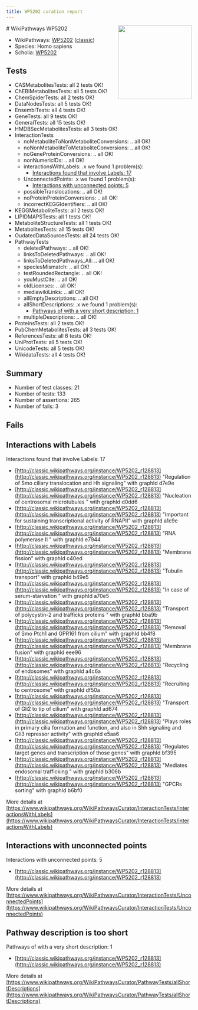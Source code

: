 ```yaml
---
title: WP5202 curation report
---
```


<img style="float: right; width: 200px" src="https://upload.wikimedia.org/wikipedia/commons/thumb/8/83/Wplogo_with_text_500.png/640px-Wplogo_with_text_500.png" />
# WikiPathways WP5202

* WikiPathways: [WP5202](https://wikipathways.org/pathways/WP5202) ([classic](https://classic.wikipathways.org/instance/WP5202))
* Species: Homo sapiens
* Scholia: [WP5202](https://scholia.toolforge.org/wikipathways/WP5202)
## Tests
* CASMetabolitesTests: all 2 tests OK!
* ChEBIMetabolitesTests: all 5 tests OK!
* ChemSpiderTests: all 2 tests OK!
* DataNodesTests: all 5 tests OK!
* EnsemblTests: all 4 tests OK!
* GeneTests: all 9 tests OK!
* GeneralTests: all 15 tests OK!
* HMDBSecMetabolitesTests: all 3 tests OK!
* InteractionTests
    * noMetaboliteToNonMetaboliteConversions: .. all OK!
    * noNonMetaboliteToMetaboliteConversions: .. all OK!
    * noGeneProteinConversions: .. all OK!
    * nonNumericIDs: .. all OK!
    * interactionsWithLabels: .x we found 1 problem(s):
        * [Interactions found that involve Labels: 17](#fe97a8bf)
    * UnconnectedPoints: .x we found 1 problem(s):
        * [Interactions with unconnected points: 5](#35a61add)
    * possibleTranslocations: .. all OK!
    * noProteinProteinConversions: .. all OK!
    * incorrectKEGGIdentifiers: .. all OK!
* KEGGMetaboliteTests: all 2 tests OK!
* LIPIDMAPSTests: all 1 tests OK!
* MetaboliteStructureTests: all 1 tests OK!
* MetabolitesTests: all 15 tests OK!
* OudatedDataSourcesTests: all 24 tests OK!
* PathwayTests
    * deletedPathways: .. all OK!
    * linksToDeletedPathways: .. all OK!
    * linksToDeletedPathways_All: .. all OK!
    * speciesMismatch: .. all OK!
    * testRoundedRectangle: .. all OK!
    * youMustCite: .. all OK!
    * oldLicenses: .. all OK!
    * mediawikiLinks: .. all OK!
    * allEmptyDescriptions: .. all OK!
    * allShortDescriptions: .x we found 1 problem(s):
        * [Pathways of with a very short description: 1](#9b455f1f)
    * multipleDescriptions: .. all OK!
* ProteinsTests: all 2 tests OK!
* PubChemMetabolitesTests: all 3 tests OK!
* ReferencesTests: all 6 tests OK!
* UniProtTests: all 5 tests OK!
* UnicodeTests: all 5 tests OK!
* WikidataTests: all 4 tests OK!


## Summary

* Number of test classes: 21
* Number of tests: 133
* Number of assertions: 265
* Number of fails: 3

## Fails

<a name="fe97a8bf" />

## Interactions with Labels

Interactions found that involve Labels: 17

* [http://classic.wikipathways.org/instance/WP5202_r128813](http://classic.wikipathways.org/instance/WP5202_r128813) "Regulation of Smo 
ciliary translocation
and Hh signaling" with graphId d7e9e
* [http://classic.wikipathways.org/instance/WP5202_r128813](http://classic.wikipathways.org/instance/WP5202_r128813) "Nucleation of 
centrosomal microtubules
" with graphId d0dd6
* [http://classic.wikipathways.org/instance/WP5202_r128813](http://classic.wikipathways.org/instance/WP5202_r128813) "Important for sustaining 
transcriptional activity 
of RNAPII" with graphId a1c9e
* [http://classic.wikipathways.org/instance/WP5202_r128813](http://classic.wikipathways.org/instance/WP5202_r128813) "RNA polymerase II
" with graphId e7944
* [http://classic.wikipathways.org/instance/WP5202_r128813](http://classic.wikipathways.org/instance/WP5202_r128813) "Membrane fission" with graphId c40ed
* [http://classic.wikipathways.org/instance/WP5202_r128813](http://classic.wikipathways.org/instance/WP5202_r128813) "Tubulin transport" with graphId b49e5
* [http://classic.wikipathways.org/instance/WP5202_r128813](http://classic.wikipathways.org/instance/WP5202_r128813) "In case of 
serum-starvation
" with graphId a70e5
* [http://classic.wikipathways.org/instance/WP5202_r128813](http://classic.wikipathways.org/instance/WP5202_r128813) "Transport of polycystin-2 
and trafficks proteins
" with graphId bba9b
* [http://classic.wikipathways.org/instance/WP5202_r128813](http://classic.wikipathways.org/instance/WP5202_r128813) "Removal of Smo Ptch1 
and GPR161 from cilium" with graphId bb4f8
* [http://classic.wikipathways.org/instance/WP5202_r128813](http://classic.wikipathways.org/instance/WP5202_r128813) "Membrane fusion" with graphId eee96
* [http://classic.wikipathways.org/instance/WP5202_r128813](http://classic.wikipathways.org/instance/WP5202_r128813) "Recycling of endosomes" with graphId a4c6a
* [http://classic.wikipathways.org/instance/WP5202_r128813](http://classic.wikipathways.org/instance/WP5202_r128813) "Recruiting to 
centrosome" with graphId df50a
* [http://classic.wikipathways.org/instance/WP5202_r128813](http://classic.wikipathways.org/instance/WP5202_r128813) "Transport of Gli2
to tip of cilium" with graphId ad674
* [http://classic.wikipathways.org/instance/WP5202_r128813](http://classic.wikipathways.org/instance/WP5202_r128813) "Plays roles in primary 
cilia formation and function, 
and also in Shh signaling and 
Gli3 repressor activity" with graphId e5aa6
* [http://classic.wikipathways.org/instance/WP5202_r128813](http://classic.wikipathways.org/instance/WP5202_r128813) "Regulates target genes 
and transcription of 
those genes" with graphId bf395
* [http://classic.wikipathways.org/instance/WP5202_r128813](http://classic.wikipathways.org/instance/WP5202_r128813) "Mediates endosomal 
trafficking
" with graphId b306b
* [http://classic.wikipathways.org/instance/WP5202_r128813](http://classic.wikipathways.org/instance/WP5202_r128813) "GPCRs 
sorting" with graphId b6bf0


More details at [https://www.wikipathways.org/WikiPathwaysCurator/InteractionTests/interactionsWithLabels](https://www.wikipathways.org/WikiPathwaysCurator/InteractionTests/interactionsWithLabels)

<a name="35a61add" />

## Interactions with unconnected points

Interactions with unconnected points: 5

* [http://classic.wikipathways.org/instance/WP5202_r128813](http://classic.wikipathways.org/instance/WP5202_r128813)


More details at [https://www.wikipathways.org/WikiPathwaysCurator/InteractionTests/UnconnectedPoints](https://www.wikipathways.org/WikiPathwaysCurator/InteractionTests/UnconnectedPoints)

<a name="9b455f1f" />

## Pathway description is too short

Pathways of with a very short description: 1

* [http://classic.wikipathways.org/instance/WP5202_r128813](http://classic.wikipathways.org/instance/WP5202_r128813)

More details at [https://www.wikipathways.org/WikiPathwaysCurator/PathwayTests/allShortDescriptions](https://www.wikipathways.org/WikiPathwaysCurator/PathwayTests/allShortDescriptions)

